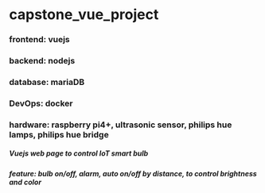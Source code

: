 # capstone_vue_project

### frontend: vuejs
### backend: nodejs
### database: mariaDB
### DevOps: docker
### hardware: raspberry pi4+, ultrasonic sensor, philips hue lamps, philips hue bridge

##### Vuejs web page to control IoT smart bulb
##### feature: bulb on/off, alarm, auto on/off by distance, to control brightness and color

